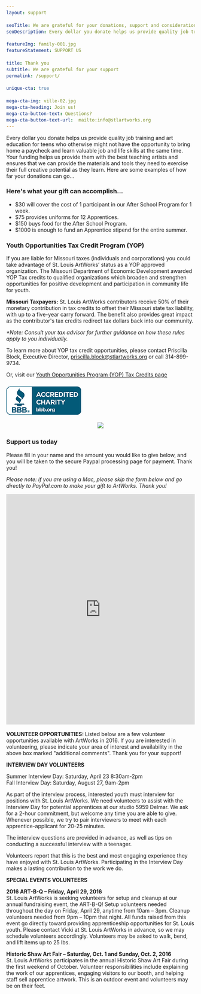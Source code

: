 ```yaml
---
layout: support

seoTitle: We are grateful for your donations, support and consideration
seoDescription: Every dollar you donate helps us provide quality job training and art education for teens who otherwise might not have the opportunity to bring home a paycheck and learn valuable job and life skills at the same time.

featureImg: family-001.jpg
featureStatement: SUPPORT US

title: Thank you
subtitle: We are grateful for your support
permalink: /support/

unique-cta: true

mega-cta-img: ville-02.jpg
mega-cta-heading: Join us!
mega-cta-button-text: Questions?
mega-cta-button-text-url:  mailto:info@stlartworks.org
---
```

Every dollar you donate helps us provide quality job training and art education for teens who otherwise might not have the opportunity to bring home a paycheck and learn valuable job and life skills at the same time. Your funding helps us provide them with the best teaching artists and ensures that we can provide the materials and tools they need to exercise their full creative potential as they learn. Here are some examples of how far your donations can go...

### Here's what your gift can accomplish...

* $30 will cover the cost of 1 participant in our After School Program for 1 week.
* $75 provides uniforms for 12 Apprentices.
* $150 buys food for the After School Program.
* $1000 is enough to fund an Apprentice stipend for the entire summer.

### Youth Opportunities Tax Credit Program (YOP)

If you are liable for Missouri taxes (individuals and corporations) you could take advantage of St. Louis ArtWorks’ status as a YOP approved organization. The Missouri Department of Economic Development awarded YOP Tax credits to qualified organizations which broaden and strengthen opportunities for positive development and participation in community life for youth.

<b>Missouri Taxpayers:</b> St. Louis ArtWorks contributors receive 50% of their monetary contribution in tax credits to offset their Missouri state tax liability, with up to a five-year carry forward. The benefit also provides great impact as the contributor's tax credits redirect tax dollars back into our community.

<i>*Note: Consult your tax advisor for further guidance on how these rules apply to you individually.</i>

To learn more about YOP tax credit opportunities, please contact Priscilla Block, Executive Director, priscilla.block@stlartworks.org or call 314-899-9734.

Or, visit our [Youth Opportunities Program (YOP) Tax Credits page](/yop-tax-credits/)


### [![Better Business Bureau logo](/uploads/versions/bbblogobluesm---&#40;----200-76&#41;---.jpg)](http://www.bbb.org/stlouis/business-reviews/charity-arts-and-culture/st-louis-artworks-in-saint-louis-mo-310482094)

<center> <a href="http://www.guidestar.org/organizations/43-1735450/st-louis-artworks.aspx" target="_blank">
    <img src="http://widgets.guidestar.org/gximage2?o=7661363&l=v4" />
</a></center>

### Support us today

Please fill in your name and the amount you would like to give below, and you will be taken to the secure Paypal processing page for payment. Thank you! 

<i>Please note: if you are using a Mac, please skip the form below and go directly to PayPal.com to make your gift to ArtWorks. Thank you!</i>


<div id="wufoo-qecsxr519eqmvz"><iframe id="wufooFormqecsxr519eqmvz" class="wufoo-form-container" height="616" allowtransparency="true" frameborder="0" scrolling="no" style="width:100%;border:none" src="https://stlartworks.wufoo.com/embed/qecsxr519eqmvz/def/embedKey=qecsxr519eqmvz134293&amp;entsource=&amp;referrer=">&amp;amp;amp;amp;amp;amp;amp;amp;amp;lt;a href=&amp;amp;amp;amp;amp;amp;amp;amp;amp;quot;&amp;amp;amp;amp;amp;amp;amp;amp;lt;a href=&amp;amp;amp;amp;amp;amp;quot;&amp;amp;amp;amp;amp;lt;a href=&amp;amp;amp;quot;&amp;amp;lt;a href=&quot;https://stlartworks.wufoo.com/forms/qecsxr519eqmvz/&amp;amp;amp;amp;amp;amp;amp;amp;amp;amp;quot&amp;amp;amp;amp;amp;amp;amp;quot&amp;amp;amp;amp;quot&quot;&amp;amp;gt;https://stlartworks.wufoo.com/forms/qecsxr519eqmvz/&amp;amp;amp;amp;amp;amp;amp;amp;amp;amp;quot&amp;amp;amp;amp;amp;amp;amp;quot&amp;amp;amp;amp;quot&amp;amp;lt;/a&amp;amp;gt;; data-cms-cid=&amp;amp;amp;quot;6676&amp;amp;amp;quot;&amp;amp;amp;amp;amp;gt;&amp;amp;lt;a href=&quot;https://stlartworks.wufoo.com/forms/qecsxr519eqmvz/&amp;amp;amp;amp;amp;amp;amp;amp;amp;amp;quot&amp;amp;amp;amp;amp;amp;amp;quot&amp;amp;amp;amp;amp;lt;/a&amp;amp;amp;amp;amp;gt&quot;&amp;amp;gt;https://stlartworks.wufoo.com/forms/qecsxr519eqmvz/&amp;amp;amp;amp;amp;amp;amp;amp;amp;amp;quot&amp;amp;amp;amp;amp;amp;amp;quot&amp;amp;amp;amp;amp;lt;/a&amp;amp;amp;amp;amp;gt&amp;amp;lt;/a&amp;amp;gt;;; data-cms-cid=&amp;amp;amp;amp;amp;amp;quot;3535&amp;amp;amp;amp;amp;amp;quot;&amp;amp;amp;amp;amp;amp;amp;amp;gt;&amp;amp;amp;amp;amp;lt;a href=&amp;amp;amp;quot;&amp;amp;lt;a href=&quot;https://stlartworks.wufoo.com/forms/qecsxr519eqmvz/&amp;amp;amp;amp;amp;amp;amp;amp;amp;amp;quot&amp;amp;amp;amp;amp;amp;amp;amp;lt;/a&amp;amp;amp;amp;amp;amp;amp;amp;gt&amp;amp;amp;amp;quot&quot;&amp;amp;gt;https://stlartworks.wufoo.com/forms/qecsxr519eqmvz/&amp;amp;amp;amp;amp;amp;amp;amp;amp;amp;quot&amp;amp;amp;amp;amp;amp;amp;amp;lt;/a&amp;amp;amp;amp;amp;amp;amp;amp;gt&amp;amp;amp;amp;quot&amp;amp;lt;/a&amp;amp;gt;; data-cms-cid=&amp;amp;amp;quot;6679&amp;amp;amp;quot;&amp;amp;amp;amp;amp;gt;&amp;amp;lt;a href=&quot;https://stlartworks.wufoo.com/forms/qecsxr519eqmvz/&amp;amp;amp;amp;amp;amp;amp;amp;amp;amp;quot&amp;amp;amp;amp;amp;amp;amp;amp;lt;/a&amp;amp;amp;amp;amp;amp;amp;amp;gt&amp;amp;amp;amp;amp;lt;/a&amp;amp;amp;amp;amp;gt&quot;&amp;amp;gt;https://stlartworks.wufoo.com/forms/qecsxr519eqmvz/&amp;amp;amp;amp;amp;amp;amp;amp;amp;amp;quot&amp;amp;amp;amp;amp;amp;amp;amp;lt;/a&amp;amp;amp;amp;amp;amp;amp;amp;gt&amp;amp;amp;amp;amp;lt;/a&amp;amp;amp;amp;amp;gt&amp;amp;lt;/a&amp;amp;gt;;;; title=&amp;amp;amp;amp;amp;amp;amp;amp;amp;quot;html form&amp;amp;amp;amp;amp;amp;amp;amp;amp;quot;&amp;amp;amp;amp;amp;amp;amp;amp;amp;gt;Fill out my Wufoo form!&amp;amp;amp;amp;amp;amp;amp;amp;amp;lt;/a&amp;amp;amp;amp;amp;amp;amp;amp;amp;gt;</iframe></div>

<b>VOLUNTEER OPPORTUNITIES: </b> Listed below are a few volunteer opportunities available with ArtWorks in 2016. If you are interested in volunteering, please indicate your area of interest and availability in the above box marked "additional comments". Thank you for your support!

<b>INTERVIEW DAY VOLUNTEERS</b>

Summer Interview Day: Saturday, April 23 8:30am-2pm<br> 
Fall Interview Day: Saturday, August 27, 9am-2pm

As part of the interview process, interested youth must interview for positions with St. Louis ArtWorks. We need volunteers to assist with the Interview Day for potential apprentices at our studio 5959 Delmar. We ask for a 2-hour commitment, but welcome any time you are able to give. Whenever possible, we try to pair interviewers to meet with each apprentice-applicant for 20-25 minutes.
 
The interview questions are provided in advance,  as well as tips on conducting a successful interview with a teenager.

Volunteers report that this is the best and most engaging experience they have enjoyed with St. Louis ArtWorks. Participating in the Interview Day makes a lasting contribution to the work we do.  


<b>SPECIAL EVENTS VOLUNTEERS</b>

<b>2016 ART-B-Q – Friday, April 29, 2016</b>
<br>St. Louis ArtWorks is seeking volunteers for setup and cleanup at our annual fundraising event, the ART-B-Q!  Setup volunteers needed throughout the day on Friday, April 29, anytime from 10am – 3pm. Cleanup volunteers needed from 9pm – 10pm that night.  All funds raised from this event go directly toward providing apprenticeship opportunities for St. Louis youth. Please contact Vicki at St. Louis ArtWorks in advance, so we may schedule volunteers accordingly. Volunteers may be asked to walk, bend, and lift items up to 25 lbs.  

<b>Historic Shaw Art Fair – Saturday, Oct. 1 and Sunday, Oct. 2, 2016</b>
<br>St. Louis ArtWorks participates in the annual Historic Shaw Art Fair during the first weekend of October. Volunteer responsibilities include explaining the work of our apprentices, engaging visitors to our booth, and helping staff sell apprentice artwork. This is an outdoor event and volunteers may be on their feet. 

<script type="text/javascript">var qecsxr519eqmvz;(function(d, t) {
var s = d.createElement(t), options = {
&#39;userName&#39;:&#39;stlartworks&#39;,
&#39;formHash&#39;:&#39;qecsxr519eqmvz&#39;,
&#39;autoResize&#39;:true,
&#39;height&#39;:&#39;695&#39;,
&#39;async&#39;:true,
&#39;host&#39;:&#39;wufoo.com&#39;,
&#39;header&#39;:&#39;show&#39;,
&#39;ssl&#39;:true};
s.src = (&#39;https:&#39; == d.location.protocol ? &#39;https://&#39; : &#39;http://&#39;) + &#39;www.wufoo.com/scripts/embed/form.js&#39;;
s.onload = s.onreadystatechange = function() {
var rs = this.readyState; if (rs) if (rs != &#39;complete&#39;) if (rs != &#39;loaded&#39;) return;
try { qecsxr519eqmvz = new WufooForm();qecsxr519eqmvz.initialize(options);qecsxr519eqmvz.display(); } catch (e) {}};
var scr = d.getElementsByTagName(t)[0], par = scr.parentNode; par.insertBefore(s, scr);
})(document, &#39;script&#39;);</script>
